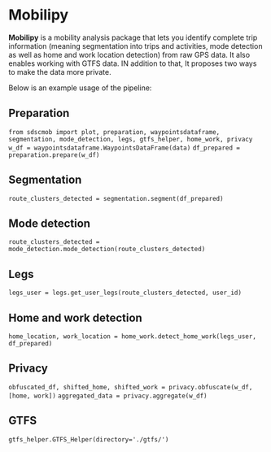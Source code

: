 # Mobilipy
**Mobilipy** is a mobility analysis package that lets you identify complete trip information (meaning segmentation into trips and activities, mode detection as well as home and work location detection) from raw GPS data. It also enables working with GTFS data. IN addition to that, It proposes two ways to make the data more private.  
  
Below is an example usage of the pipeline:

## Preparation
```from sdscmob import plot, preparation, waypointsdataframe, segmentation, mode_detection, legs, gtfs_helper, home_work, privacy```
```w_df = waypointsdataframe.WaypointsDataFrame(data)```
```df_prepared = preparation.prepare(w_df)```
## Segmentation
```route_clusters_detected = segmentation.segment(df_prepared)```
## Mode detection
```route_clusters_detected = mode_detection.mode_detection(route_clusters_detected)```
## Legs
```legs_user = legs.get_user_legs(route_clusters_detected, user_id)```
## Home and work detection
```home_location, work_location = home_work.detect_home_work(legs_user, df_prepared)```
## Privacy
```obfuscated_df, shifted_home, shifted_work = privacy.obfuscate(w_df, [home, work])```
```aggregated_data = privacy.aggregate(w_df)```
## GTFS
```gtfs_helper.GTFS_Helper(directory='./gtfs/')```